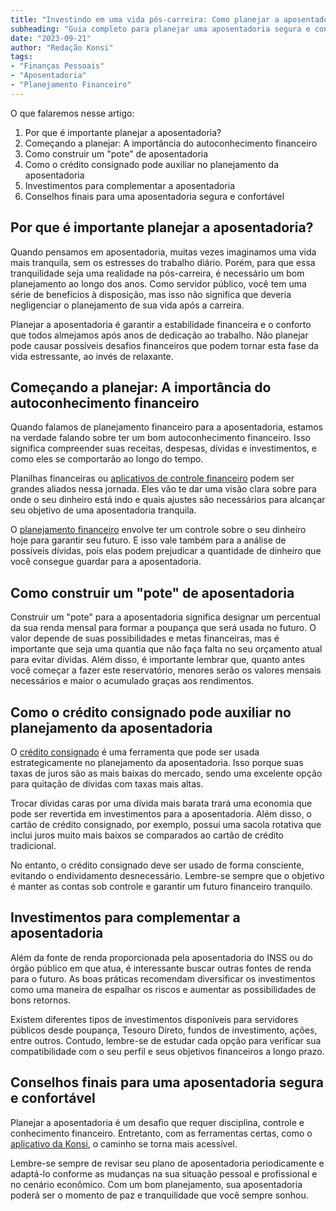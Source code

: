 ```yaml
---
title: "Investindo em uma vida pós-carreira: Como planejar a aposentadoria sendo servidor público"
subheading: "Guia completo para planejar uma aposentadoria segura e confortável"
date: "2023-09-21"
author: "Redação Konsi"
tags:
- "Finanças Pessoais"
- "Aposentadoria"
- "Planejamento Financeiro"
---
```


O que falaremos nesse artigo:
1. Por que é importante planejar a aposentadoria?
2. Começando a planejar: A importância do autoconhecimento financeiro
3. Como construir um "pote" de aposentadoria
4. Como o crédito consignado pode auxiliar no planejamento da aposentadoria
5. Investimentos para complementar a aposentadoria
6. Conselhos finais para uma aposentadoria segura e confortável


## Por que é importante planejar a aposentadoria?

Quando pensamos em aposentadoria, muitas vezes imaginamos uma vida mais tranquila, sem os estresses do trabalho diário. Porém, para que essa tranquilidade seja uma realidade na pós-carreira, é necessário um bom planejamento ao longo dos anos. Como servidor público, você tem uma série de benefícios à disposição, mas isso não significa que deveria negligenciar o planejamento de sua vida após a carreira.

Planejar a aposentadoria é garantir a estabilidade financeira e o conforto que todos almejamos após anos de dedicação ao trabalho. Não planejar pode causar possíveis desafios financeiros que podem tornar esta fase da vida estressante, ao invés de relaxante.

## Começando a planejar: A importância do autoconhecimento financeiro

Quando falamos de planejamento financeiro para a aposentadoria, estamos na verdade falando sobre ter um bom autoconhecimento financeiro. Isso significa compreender suas receitas, despesas, dívidas e investimentos, e como eles se comportarão ao longo do tempo. 

Planilhas financeiras ou [aplicativos de controle financeiro](https://www.konsi.com.br/postagens/aplicativo-de-controle-financeiro-confira-otimas-opcoes) podem ser grandes aliados nessa jornada. Eles vão te dar uma visão clara sobre para onde o seu dinheiro está indo e quais ajustes são necessários para alcançar seu objetivo de uma aposentadoria tranquila. 

O [planejamento financeiro](https://www.konsi.com.br/postagens/a-importncia-do-planejamento-financeiro-durante-e-aps-a-pandemia-guia-para-servidores-pblicos) envolve ter um controle sobre o seu dinheiro hoje para garantir seu futuro. E isso vale também para a análise de possíveis dívidas, pois elas podem prejudicar a quantidade de dinheiro que você consegue guardar para a aposentadoria.

## Como construir um "pote" de aposentadoria

Construir um "pote" para a aposentadoria significa designar um percentual da sua renda mensal para formar a poupança que será usada no futuro. O valor depende de suas possibilidades e metas financeiras, mas é importante que seja uma quantia que não faça falta no seu orçamento atual para evitar dívidas.  Além disso, é importante lembrar que, quanto antes você começar a fazer este reservatório, menores serão os valores mensais necessários e maior o acumulado graças aos rendimentos. 

## Como o crédito consignado pode auxiliar no planejamento da aposentadoria

O [crédito consignado](https://www.konsi.com.br/postagens/emprstimo-consignado-vs-emprstimo-pessoal-qual-escolher-como-servidor-pblico) é uma ferramenta que pode ser usada estrategicamente no planejamento da aposentadoria. Isso porque suas taxas de juros são as mais baixas do mercado, sendo uma excelente opção para quitação de dívidas com taxas mais altas.

Trocar dívidas caras por uma dívida mais barata trará uma economia que pode ser revertida em investimentos para a aposentadoria. Além disso, o cartão de crédito consignado, por exemplo, possui uma sacola rotativa que inclui juros muito mais baixos se comparados ao cartão de crédito tradicional.

No entanto, o crédito consignado deve ser usado de forma consciente, evitando o endividamento desnecessário. Lembre-se sempre que o objetivo é manter as contas sob controle e garantir um futuro financeiro tranquilo.

## Investimentos para complementar a aposentadoria

Além da fonte de renda proporcionada pela aposentadoria do INSS ou do órgão público em que atua, é interessante buscar outras fontes de renda para o futuro. As boas práticas recomendam diversificar os investimentos como uma maneira de espalhar os riscos e aumentar as possibilidades de bons retornos.

Existem diferentes tipos de investimentos disponíveis para servidores públicos desde poupança, Tesouro Direto, fundos de investimento, ações, entre outros. Contudo, lembre-se de estudar cada opção para verificar sua compatibilidade com o seu perfil e seus objetivos financeiros a longo prazo.

## Conselhos finais para uma aposentadoria segura e confortável

Planejar a aposentadoria é um desafio que requer disciplina, controle e conhecimento financeiro. Entretanto, com as ferramentas certas, como o [aplicativo da Konsi](https://www.konsi.com.br/appdownload), o caminho se torna mais acessível.

Lembre-se sempre de revisar seu plano de aposentadoria periodicamente e adaptá-lo conforme as mudanças na sua situação pessoal e profissional e no cenário econômico. Com um bom planejamento, sua aposentadoria poderá ser o momento de paz e tranquilidade que você sempre sonhou.